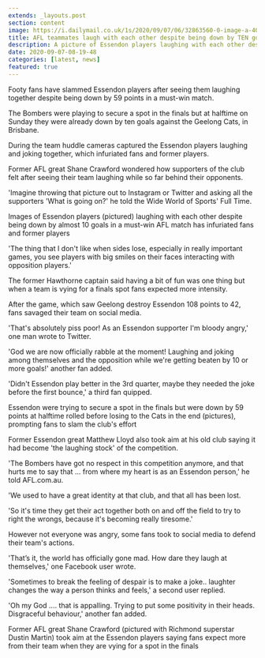 ```yaml
---
extends: _layouts.post
section: content
image: https://i.dailymail.co.uk/1s/2020/09/07/06/32863560-0-image-a-40_1599456862550.jpg 
title: AFL teammates laugh with each other despite being down by TEN goals during a must-win clash 
description: A picture of Essendon players laughing with each other despite being down by almost 10 goals in a must-win AFL match has infuriated fans and former players. 
date: 2020-09-07-08-19-48 
categories: [latest, news] 
featured: true 
--- 
```

Footy fans have slammed Essendon players after seeing them laughing together despite being down by 59 points in a must-win match.

The Bombers were playing to secure a spot in the finals but at halftime on Sunday they were already down by ten goals against the Geelong Cats, in Brisbane. 

During the team huddle cameras captured the Essendon players laughing and joking together, which infuriated fans and former players. 

Former AFL great Shane Crawford wondered how supporters of the club felt after seeing their team laughing while so far behind their opponents.

'Imagine throwing that picture out to Instagram or Twitter and asking all the supporters 'What is going on?' he told the Wide World of Sports' Full Time.

Images of Essendon players (pictured) laughing with each other despite being down by almost 10 goals in a must-win AFL match has infuriated fans and former players

'The thing that I don't like when sides lose, especially in really important games, you see players with big smiles on their faces interacting with opposition players.'

The former Hawthorne captain said having a bit of fun was one thing but when a team is vying for a finals spot fans expected more intensity.

After the game, which saw Geelong destroy Essendon 108 points to 42, fans savaged their team on social media.

'That's absolutely piss poor! As an Essendon supporter I'm bloody angry,' one man wrote to Twitter. 

'God we are now officially rabble at the moment! Laughing and joking among themselves and the opposition while we're getting beaten by 10 or more goals!' another fan added. 

'Didn't Essendon play better in the 3rd quarter, maybe they needed the joke before the first bounce,' a third fan quipped. 

Essendon were trying to secure a spot in the finals but were down by 59 points at halftime rolled before losing to the Cats in the end (pictures), prompting fans to slam the club's effort

Former Essendon great Matthew Lloyd also took aim at his old club saying it had become 'the laughing stock' of the competition. 

'The Bombers have got no respect in this competition anymore, and that hurts me to say that ... from where my heart is as an Essendon person,' he told AFL.com.au. 

'We used to have a great identity at that club, and that all has been lost.

'So it's time they get their act together both on and off the field to try to right the wrongs, because it's becoming really tiresome.'

However not everyone was angry, some fans took to social media to defend their team's actions. 

'That’s it, the world has officially gone mad. How dare they laugh at themselves,' one Facebook user wrote.

'Sometimes to break the feeling of despair is to make a joke.. laughter changes the way a person thinks and feels,' a second user replied. 

'Oh my God .... that is appalling. Trying to put some positivity in their heads. Disgraceful behaviour,' another fan added. 

Former AFL great Shane Crawford (pictured with Richmond superstar Dustin Martin) took aim at the Essendon players saying fans expect more from their team when they are vying for a spot in the finals


